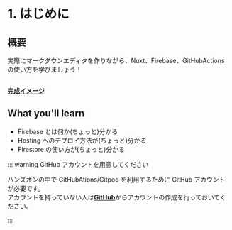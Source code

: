 # 1. はじめに

## 概要

実際にマークダウンエディタを作りながら、Nuxt、Firebase、GitHubActions の使い方を学びましょう！

<img :src="$withBase('/handson.png')">

[**完成イメージ**](https://markingcloud.GitHub.io/handson-markdowne-editor_part1-nuxt/public/)

## What you'll learn

- Firebase とは何か(ちょっと)分かる
- Hosting へのデプロイ方法が(ちょっと)分かる
- Firestore の使い方が(ちょっと)分かる

::: warning GitHub アカウントを用意してください

ハンズオンの中で GitHubAtions/Gitpod を利用するために GitHub アカウントが必要です。  
アカウントを持っていない人は[**GitHub**](https://GitHub.com/)からアカウントの作成を行っておいてください。

:::
